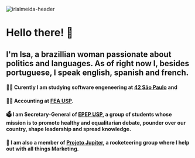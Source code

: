 ![irlalmeida-header](https://user-images.githubusercontent.com/27395209/111101679-2d97ab80-8529-11eb-8cda-5bbf99d4fa36.gif)

# Hello there! :handshake:
## I'm Isa, a brazillian woman passionate about politics and languages. As of right now I, besides portuguese, I speak english, spanish and french.

#### :woman_astronaut: Curently I am studying software engeneering at [42 São Paulo](https://www.42sp.org.br/) and 
#### :woman_office_worker: Accounting at [**FEA USP**](https://www.fea.usp.br/).

#### :ballot_box: I am Secretary-General of [**EPEP USP**](https://github.com/epepusp/), a group of students whose mission is to promote healthy and equalitarian debate, pounder over our country, shape leadership and spread knowledge.

#### :rocket: I am also a member of [**Projeto Jupiter**](https://github.com/Projeto-Jupiter), a rocketeering group where I help out with all things Marketing.